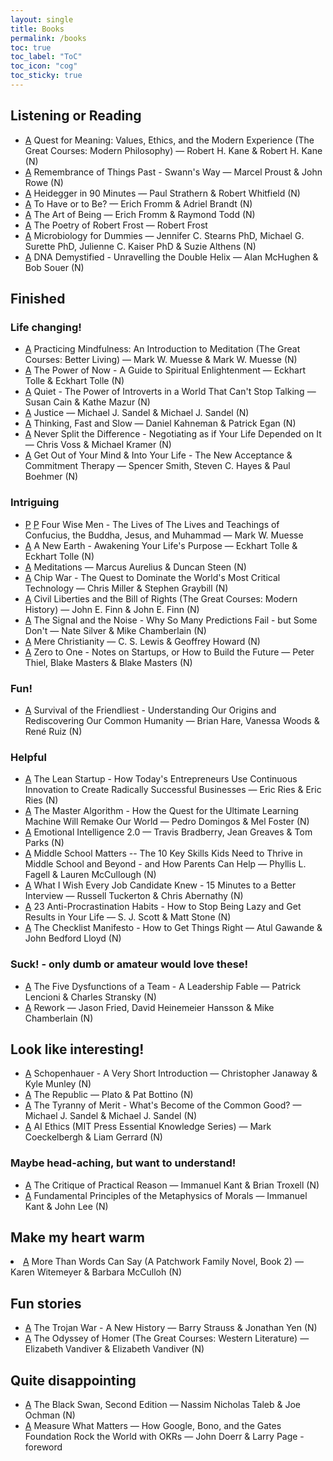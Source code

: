 ```yaml
---
layout: single
title: Books
permalink: /books
toc: true
toc_label: "ToC"
toc_icon: "cog"
toc_sticky: true
---
```


<h2 id="listening-or-reading">Listening or Reading</h2>

<ul>
<li>
	<a href="https://www.audible.com/pd/B00DHHX8FW?source_code=ASSORAP0511160006&share_location=player_overflow">A</a>
	Quest for Meaning: Values, Ethics, and the Modern Experience (The Great Courses: Modern Philosophy)
	&mdash; Robert H. Kane &amp; Robert H. Kane (N)

</li>
<li>
	<a href="https://www.audible.com/pd/B002V9ZH3S?source_code=ASSORAP0511160006&share_location=pdp">A</a>
	Remembrance of Things Past - Swann's Way
	&mdash; Marcel Proust &amp; John Rowe (N)
</li>
<li>
	<a href="https://www.audible.com/pd/B002V8KYZK?source_code=ASSORAP0511160006&share_location=pdp">A</a>
	Heidegger in 90 Minutes
	&mdash; Paul Strathern &amp; Robert Whitfield (N)
</li>
<li>
	<a href="https://www.audible.com/pd/B08966H5GK?source_code=ASSORAP0511160006&share_location=pdp">A</a>
	To Have or to Be?
	&mdash; Erich Fromm &amp; Adriel Brandt (N)
</li>
<li>
	<a href="https://www.audible.com/pd/B002V8N9SO?source_code=ASSORAP0511160006&share_location=pdp">A</a>
	The Art of Being
	&mdash; Erich Fromm &amp; Raymond Todd (N)
</li>
<li>
	<a href="https://www.audible.com/pd/B09WBVDBQM?source_code=ASSORAP0511160006&share_location=pdp">A</a>
	The Poetry of Robert Frost
	&mdash; Robert Frost
</li>
<li>
	<a href="https://www.audible.com/pd/1515948862?source_code=ASSORAP0511160006&share_location=pdp">A</a>
	Microbiology for Dummies
	&mdash; Jennifer C. Stearns PhD, Michael G. Surette PhD, Julienne C. Kaiser PhD &amp; Suzie Althens (N)
</li>
<li>
	<a href="https://www.audible.com/pd/1696601274?source_code=ASSORAP0511160006&share_location=pdp">A</a>
	DNA Demystified - Unravelling the Double Helix
	&mdash; Alan McHughen &amp; Bob Souer (N)
</li>
</ul>


<h2 id="finished">Finished</h2>

<h3 id="life-changing">Life changing!</h3>

<ul>
<li>
	<a href="https://www.audible.com/pd/B00DDVQQLA?source_code=ASSORAP0511160006&share_location=pdp">A</a>
	Practicing Mindfulness: An Introduction to Meditation (The Great Courses: Better Living)
	&mdash; Mark W. Muesse &amp; Mark W. Muesse (N)
</li>

<li>
	<a href="https://www.audible.com/pd/B002V0PN36?source_code=ASSORAP0511160006&share_location=pdp">A</a>
	The Power of Now - A Guide to Spiritual Enlightenment
	&mdash; Eckhart Tolle &amp; Eckhart Tolle (N)
</li>

<li>
	<a href="https://www.audible.com/pd/B006TIKUN4?source_code=ASSORAP0511160006&share_location=pdp">A</a>
	Quiet - The Power of Introverts in a World That Can't Stop Talking
	&mdash; Susan Cain &amp; Kathe Mazur (N)
</li>

<li>
	<a href="https://www.audible.com/pd/B002V1OC6Y?source_code=ASSORAP0511160006&share_location=pdp">A</a>
	Justice
	&mdash; Michael J. Sandel &amp; Michael J. Sandel (N)
</li>

<li>
	<a href="https://www.audible.com/pd/B005TKKCWC?source_code=ASSORAP0511160006&share_location=pdp">A</a>
	Thinking, Fast and Slow
	&mdash; Daniel Kahneman &amp; Patrick Egan (N)
</li>

<li>
	<a href="https://www.audible.com/pd/B01CF5O89G?source_code=ASSORAP0511160006&share_location=pdp">A</a>
	Never Split the Difference - Negotiating as if Your Life Depended on It
	&mdash; Chris Voss &amp; Michael Kramer (N)
</li>

<li>
	<a href="https://www.audible.com/pd/B006H79I7G?source_code=ASSORAP0511160006&share_location=pdp">A</a>
	Get Out of Your Mind & Into Your Life - The New Acceptance & Commitment Therapy
	&mdash; Spencer Smith, Steven C. Hayes &amp; Paul Boehmer (N)
</li>
</ul>


<h3 id="intriguing">Intriguing</h3>

<ul>
<li>
	<a href="/resource/photos/books/Four Wise Men - Mark W. Muesse - 1.jpeg">P</a>
	<a href="/resource/photos/books/Four Wise Men - Mark W. Muesse - 2.jpeg">P</a>
	Four Wise Men - The Lives of The Lives and Teachings of Confucius, the Buddha, Jesus, and Muhammad
	&mdash; Mark W. Muesse
</li>

<li>
	<a href="https://www.audible.com/pd/B002V0RAUU?source_code=ASSORAP0511160006&share_location=pdp">A</a>
	A New Earth - Awakening Your Life's Purpose
	&mdash; Eckhart Tolle &amp; Eckhart Tolle (N)
</li>

<li>
	<a href="https://www.audible.com/pd/B004IBRMZS?source_code=ASSORAP0511160006&share_location=pdp">A</a>
	Meditations
	&mdash; Marcus Aurelius &amp; Duncan Steen (N)
</li>

<li>
	<a href="https://www.audible.com/pd/B09TX11LQB?source_code=ASSORAP0511160006&share_location=pdp">A</a>
	Chip War - The Quest to Dominate the World's Most Critical Technology
	&mdash; Chris Miller &amp; Stephen Graybill (N)
</li>

<li>
	<a href="https://www.audible.com/pd/B00DG65ZNC?source_code=ASSORAP0511160006&share_location=pdp">A</a>
	Civil Liberties and the Bill of Rights (The Great Courses: Modern History)
	&mdash; John E. Finn &amp; John E. Finn (N)
</li>

<li>
	<a href="https://www.audible.com/pd/B009DQN090?source_code=ASSORAP0511160006&share_location=pdp">A</a>
	The Signal and the Noise - Why So Many Predictions Fail - but Some Don't
	&mdash; Nate Silver &amp; Mike Chamberlain (N)
</li>

<li>
	<a href="https://www.audible.com/pd/B002V1NHU6?source_code=ASSORAP0511160006&share_location=pdp">A</a>
	Mere Christianity
	&mdash; C. S. Lewis &amp; Geoffrey Howard (N)
</li>

<li>
	<a href="https://www.audible.com/pd/B00M27LBU2?source_code=ASSORAP0511160006&share_location=pdp">A</a>
	Zero to One - Notes on Startups, or How to Build the Future
	&mdash; Peter Thiel, Blake Masters &amp; Blake Masters (N)
</li>
</ul>


<h3 id="fun">Fun!</h3>

<ul>
<li>
	<a href="https://www.audible.com/pd/0593209826?source_code=ASSORAP0511160006&share_location=pdp">A</a>
	Survival of the Friendliest - Understanding Our Origins and Rediscovering Our Common Humanity
	&mdash; Brian Hare, Vanessa Woods &amp; René Ruiz (N)
</li>
</ul>


<h3 id="helpful">Helpful</h3>

<ul>
<li>
	<a href="https://www.audible.com/pd/B005LXV0HI?source_code=ASSORAP0511160006&share_location=pdp">A</a>
	The Lean Startup - How Today's Entrepreneurs Use Continuous Innovation to Create Radically Successful Businesses
	&mdash; Eric Ries &amp; Eric Ries (N)
</li>

<li>
	<a href="https://www.audible.com/pd/B014X1DS8W?source_code=ASSORAP0511160006&share_location=pdp">A</a>
	The Master Algorithm - How the Quest for the Ultimate Learning Machine Will Remake Our World
	&mdash; Pedro Domingos &amp; Mel Foster (N)
</li>

<li>
	<a href="https://www.audible.com/pd/B003HU6KLI?source_code=ASSORAP0511160006&share_location=pdp">A</a>
	Emotional Intelligence 2.0
	&mdash; Travis Bradberry, Jean Greaves &amp; Tom Parks (N)
</li>

<li>
	<a href="https://www.audible.com/pd/1549113399?source_code=ASSORAP0511160006&share_location=pdp">A</a>
	Middle School Matters -- The 10 Key Skills Kids Need to Thrive in Middle School and Beyond - and How Parents Can Help
	&mdash; Phyllis L. Fagell &amp; Lauren McCullough (N)
</li>

<li>
	<a href="https://www.audible.com/pd/B01GP0MERU?source_code=ASSORAP0511160006&share_location=pdp">A</a>
	What I Wish Every Job Candidate Knew - 15 Minutes to a Better Interview
	&mdash; Russell Tuckerton &amp; Chris Abernathy (N)
</li>

<li>
	<a href="https://www.audible.com/pd/B00HYGESSI?source_code=ASSORAP0511160006&share_location=pdp">A</a>
	23 Anti-Procrastination Habits - How to Stop Being Lazy and Get Results in Your Life
	&mdash; S. J. Scott &amp; Matt Stone (N)
</li>

<li>
	<a href="https://www.audible.com/pd/B0030ZYDD2?source_code=ASSORAP0511160006&share_location=pdp">A</a>
	The Checklist Manifesto - How to Get Things Right
	&mdash; Atul Gawande &amp; John Bedford Lloyd (N)
</li>
</ul>

<h3 id="suck">Suck! - only dumb or amateur would love these!</h3>

<ul>
<li>
	<a href="https://www.audible.com/pd/B002V08E64?source_code=ASSORAP0511160006&share_location=pdp">A</a>
	The Five Dysfunctions of a Team - A Leadership Fable
	&mdash; Patrick Lencioni &amp; Charles Stransky (N)
</li>

<li>
	<a href="https://www.audible.com/pd/B0036FLXLQ?source_code=ASSORAP0511160006&share_location=pdp">A</a>
	Rework
	&mdash; Jason Fried, David Heinemeier Hansson &amp; Mike Chamberlain (N)
</li>
</ul>



<h2 id="look-like-interesting">Look like interesting!</h2>

<ul>
<li>
	<a href="https://www.audible.com/pd/1666113840?source_code=ASSORAP0511160006&share_location=pdp">A</a>
	Schopenhauer - A Very Short Introduction
	&mdash; Christopher Janaway &amp; Kyle Munley (N)
</li>

<li>
	<a href="https://www.audible.com/pd/B002UZHXF8?source_code=ASSORAP0511160006&share_location=pdp">A</a>
	The Republic
	&mdash; Plato &amp; Pat Bottino (N)
</li>

<li>
	<a href="https://www.audible.com/pd/1250770025?source_code=ASSORAP0511160006&share_location=pdp">A</a>
	The Tyranny of Merit - What's Become of the Common Good?
	&mdash; Michael J. Sandel &amp; Michael J. Sandel (N)
</li>

<li>
	<a href="https://www.audible.com/pd/1469078236?source_code=ASSORAP0511160006&share_location=pdp">A</a>
	AI Ethics (MIT Press Essential Knowledge Series)
	&mdash; Mark Coeckelbergh &amp; Liam Gerrard (N)
</li>
</ul>

<h3 id="want-to-understand">Maybe head-aching, but want to understand!</h3>
<ul>
<li>
	<a href="https://www.audible.com/pd/B0076CLT7I?source_code=ASSORAP0511160006&share_location=pdp">A</a>
	The Critique of Practical Reason
	&mdash; Immanuel Kant &amp; Brian Troxell (N)
</li>

<li>
	<a href="https://www.audible.com/pd/B004XNIBYW?source_code=ASSORAP0511160006&share_location=pdp">A</a>
	Fundamental Principles of the Metaphysics of Morals
	&mdash; Immanuel Kant &amp; John Lee (N)
</li>
</ul>


<h2 id="make-my-heart-warm">Make my heart warm</h2>

<li>
	<a href="https://www.audible.com/pd/1980033978?source_code=ASSORAP0511160006&share_location=pdp">A</a>
	More Than Words Can Say (A Patchwork Family Novel, Book 2)
	&mdash; Karen Witemeyer &amp; Barbara McCulloh (N)
</li>


<h2 id="fun-stories">Fun stories</h2>

<ul>
<li>
	<a href="https://www.audible.com/pd/B079G2MMXD?source_code=ASSORAP0511160006&share_location=pdp">A</a>
	The Trojan War - A New History
	&mdash; Barry Strauss &amp; Jonathan Yen (N)
</li>

<li>
	<a href="https://www.audible.com/pd/B00DE2CLXU?source_code=ASSORAP0511160006&share_location=pdp">A</a>
	The Odyssey of Homer (The Great Courses: Western Literature)
	&mdash; Elizabeth Vandiver &amp; Elizabeth Vandiver (N)
</li>
</ul>


<h2 id="quite-disappointing">Quite disappointing</h2>

<ul>
<li>
	<a href="https://www.audible.com/pd/B07KRNNLFF?source_code=ASSORAP0511160006&share_location=pdp">A</a>
	The Black Swan, Second Edition
	&mdash; Nassim Nicholas Taleb &amp; Joe Ochman (N)
</li>

<li>
	<a href="https://www.audible.com/pd/B07BMHFBCM?source_code=ASSORAP0511160006&share_location=pdp">A</a>
	Measure What Matters
	&mdash; How Google, Bono, and the Gates Foundation Rock the World with OKRs
	&mdash; John Doerr &amp; Larry Page - foreword
</li>
</ul>

<!--li>
	<a href="">A</a>
</li>

<li>
	<a href="">A</a>
</li>

<li>
	<a href="">A</a>
</li>

<li>
	<a href="">A</a>
</li>

<li>
	<a href="">A</a>
</li>

<li>
	<a href="">A</a>
</li-->
